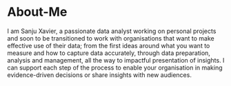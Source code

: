 # About-Me

I am Sanju Xavier, a passionate data analyst working on personal projects and soon to be transitioned to work with organisations that want to make effective use of their data; from the first ideas around what you want to measure and how to capture data accurately, through data preparation, analysis and management, all the way to impactful presentation of insights. I can support each step of the process to enable your organisation in making evidence-driven decisions or share insights with new audiences.
